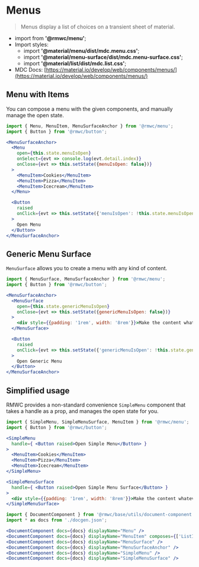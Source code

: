 # Menus

> Menus display a list of choices on a transient sheet of material.

- import from **'@rmwc/menu'**; 
- Import styles:
  - import **'@material/menu/dist/mdc.menu.css'**;
  - import **'@material/menu-surface/dist/mdc.menu-surface.css'**;
  - import **'@material/list/dist/mdc.list.css'**;
- MDC Docs: [https://material.io/develop/web/components/menus/](https://material.io/develop/web/components/menus/)

## Menu with Items

You can compose a menu with the given components, and manually manage the open state.

```jsx render
import { Menu, MenuItem, MenuSurfaceAnchor } from '@rmwc/menu';
import { Button } from '@rmwc/button';

<MenuSurfaceAnchor>
  <Menu
    open={this.state.menuIsOpen}
    onSelect={evt => console.log(evt.detail.index)}
    onClose={evt => this.setState({menuIsOpen: false})}
  >
    <MenuItem>Cookies</MenuItem>
    <MenuItem>Pizza</MenuItem>
    <MenuItem>Icecream</MenuItem>
  </Menu>

  <Button
    raised
    onClick={evt => this.setState({'menuIsOpen': !this.state.menuIsOpen})}
  >
    Open Menu
  </Button>
</MenuSurfaceAnchor>
```

## Generic Menu Surface

`MenuSurface` allows you to create a menu with any kind of content.

```jsx render
import { MenuSurface, MenuSurfaceAnchor } from '@rmwc/menu';
import { Button } from '@rmwc/button';

<MenuSurfaceAnchor>
  <MenuSurface
    open={this.state.genericMenuIsOpen}
    onClose={evt => this.setState({genericMenuIsOpen: false})}
  >
    <div style={{padding: '1rem', width: '8rem'}}>Make the content whatever you want.</div>
  </MenuSurface>

  <Button
    raised
    onClick={evt => this.setState({'genericMenuIsOpen': !this.state.genericMenuIsOpen})}
  >
    Open Generic Menu
  </Button>
</MenuSurfaceAnchor>
```

## Simplified usage

RMWC provides a non-standard convenience `SimpleMenu` component that takes a handle as a prop, and manages the open state for you.

```jsx render
import { SimpleMenu, SimpleMenuSurface, MenuItem } from '@rmwc/menu';
import { Button } from '@rmwc/button';

<SimpleMenu
  handle={ <Button raised>Open Simple Menu</Button> }
>
  <MenuItem>Cookies</MenuItem>
  <MenuItem>Pizza</MenuItem>
  <MenuItem>Icecream</MenuItem>
</SimpleMenu>

<SimpleMenuSurface
  handle={ <Button raised>Open Simple Menu Surface</Button> }
>
  <div style={{padding: '1rem', width: '8rem'}}>Make the content whatever you want.</div>
</SimpleMenuSurface>
```

```jsx renderOnly
import { DocumentComponent } from '@rmwc/base/utils/document-component';
import * as docs from './docgen.json';

<DocumentComponent docs={docs} displayName="Menu" />
<DocumentComponent docs={docs} displayName="MenuItem" composes={['ListItem']}/>
<DocumentComponent docs={docs} displayName="MenuSurface" />
<DocumentComponent docs={docs} displayName="MenuSurfaceAnchor" />
<DocumentComponent docs={docs} displayName="SimpleMenu" />
<DocumentComponent docs={docs} displayName="SimpleMenuSurface" />
```
